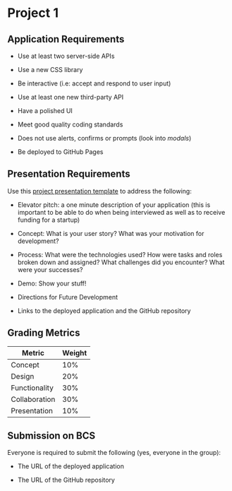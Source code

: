 # Project 1

## Application Requirements

- Use at least two server-side APIs

- Use a new CSS library

- Be interactive (i.e: accept and respond to user input)

- Use at least one new third-party API

- Have a polished UI

- Meet good quality coding standards

- Does not use alerts, confirms or prompts (look into _modals_)

- Be deployed to GitHub Pages

## Presentation Requirements

Use this [project presentation template](https://docs.google.com/presentation/d/1_u8TKy5zW5UlrVQVnyDEZ0unGI2tjQPDEpA0FNuBKAw/edit?usp=sharing) to address the following:

- Elevator pitch: a one minute description of your application (this is important to be able to do when being interviewed as well as to receive funding for a startup)

- Concept: What is your user story? What was your motivation for development?

- Process: What were the technologies used? How were tasks and roles broken down and assigned? What challenges did you encounter? What were your successes?

- Demo: Show your stuff!

- Directions for Future Development

- Links to the deployed application and the GitHub repository

## Grading Metrics

| Metric        | Weight |
| ------------- | ------ |
| Concept       | 10%    |
| Design        | 20%    |
| Functionality | 30%    |
| Collaboration | 30%    |
| Presentation  | 10%    |

## Submission on BCS

Everyone is required to submit the following (yes, everyone in the group):

- The URL of the deployed application

- The URL of the GitHub repository
